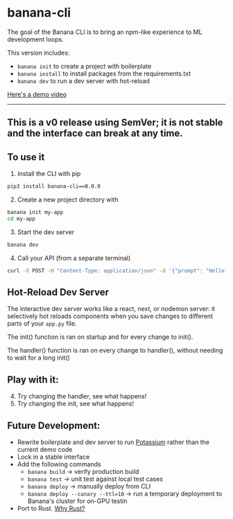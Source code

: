 # banana-cli

The goal of the Banana CLI is to bring an npm-like experience to ML development loops. 

This version includes:
- `banana init` to create a project with boilerplate
- `banana install` to install packages from the requirements.txt
- `banana dev` to run a dev server with hot-reload

[Here's a demo video](https://www.loom.com/share/86d4e7b0801549b9ab2f7a1acce772aa)

---
This is a v0 release using SemVer; it is not stable and the interface can break at any time.
---

## To use it

1. Install the CLI with pip
```bash
pip3 install banana-cli==0.0.9
```

2. Create a new project directory with 
```bash
banana init my-app
cd my-app
```
3. Start the dev server
```bash
banana dev
```

4. Call your API (from a separate terminal)
```bash
curl -X POST -H "Content-Type: application/json" -d '{"prompt": "Hello I am a [MASK] model."}' http://localhost:8000/
``` 

## Hot-Reload Dev Server

The interactive dev server works like a react, next, or nodemon server: it selectively hot reloads components when you save changes to different parts of your `app.py` file.

The init() function is ran on startup and for every change to init().

The handler() function is ran on every change to handler(), without needing to wait for a long init()

## Play with it:

4. Try changing the handler, see what happens!
5. Try changing the init, see what happens!

## Future Development:
- Rewrite boilerplate and dev server to run [Potassium](https://github.com/bananaml/potassium) rather than the current demo code
- Lock in a stable interface
- Add the following commands
  - `banana build` -> verify production build
  - `banana test` -> unit test against local test cases
  - `banana deploy` -> manually deploy from CLI
  - `banana deploy --canary --ttl=10` -> run a temporary deployment to Banana's cluster for on-GPU testin
- Port to Rust. [Why Rust?](https://giphy.com/gifs/aFbTasXn1GINgiEbzr)
